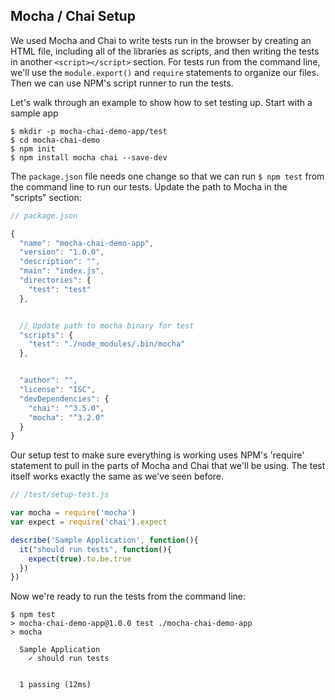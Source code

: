 ## Mocha / Chai Setup

We used Mocha and Chai to write tests run in the browser by creating an HTML file, including all of the libraries as scripts, and then writing the tests in another ```<script></script>``` section.  For tests run from the command line, we'll use the ```module.export()``` and ```require``` statements to organize our files.  Then we can use NPM's script runner to run the tests.  

Let's walk through an example to show how to set testing up.  Start with a sample app

```
$ mkdir -p mocha-chai-demo-app/test
$ cd mocha-chai-demo 
$ npm init
$ npm install mocha chai --save-dev
```

The ```package.json``` file needs one change so that we can run ```$ npm test``` from the command line to run our tests. Update the path to Mocha in the "scripts" section:

```javascript
// package.json

{
  "name": "mocha-chai-demo-app",
  "version": "1.0.0",
  "description": "",
  "main": "index.js",
  "directories": {
    "test": "test"
  },


  // Update path to mocha binary for test
  "scripts": {
    "test": "./node_modules/.bin/mocha"
  },


  "author": "",
  "license": "ISC",
  "devDependencies": {
    "chai": "^3.5.0",
    "mocha": "^3.2.0"
  }
}
```

Our setup test to make sure everything is working uses NPM's 'require' statement to pull in the parts of Mocha and Chai that we'll be using.  The test itself works exactly the same as we've seen before.

```javascript
// /test/setup-test.js

var mocha = require('mocha')
var expect = require('chai').expect

describe('Sample Application', function(){
  it("should run tests", function(){
    expect(true).to.be.true
  })
})
```

Now we're ready to run the tests from the command line:

```
$ npm test
> mocha-chai-demo-app@1.0.0 test ./mocha-chai-demo-app
> mocha

  Sample Application
    ✓ should run tests


  1 passing (12ms)
```

